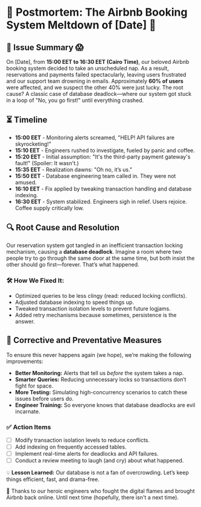 # 🚨 Postmortem: The Airbnb Booking System Meltdown of [Date] 🚨

## 📌 Issue Summary 😱
On [Date], from **15:00 EET to 16:30 EET (Cairo Time)**, our beloved Airbnb booking system decided to take an unscheduled nap. As a result, reservations and payments failed spectacularly, leaving users frustrated and our support team drowning in emails. Approximately **60% of users** were affected, and we suspect the other 40% were just lucky. The root cause? A classic case of database deadlock—where our system got stuck in a loop of "No, you go first!" until everything crashed.

## ⏳ Timeline
- **15:00 EET** - Monitoring alerts screamed, "HELP! API failures are skyrocketing!"
- **15:10 EET** - Engineers rushed to investigate, fueled by panic and coffee.
- **15:20 EET** - Initial assumption: "It's the third-party payment gateway's fault!" (Spoiler: It wasn't.)
- **15:35 EET** - Realization dawns: "Oh no, it’s us."
- **15:50 EET** - Database engineering team called in. They were not amused.
- **16:10 EET** - Fix applied by tweaking transaction handling and database indexing.
- **16:30 EET** - System stabilized. Engineers sigh in relief. Users rejoice. Coffee supply critically low.

## 🔍 Root Cause and Resolution
Our reservation system got tangled in an inefficient transaction locking mechanism, causing a **database deadlock**. Imagine a room where two people try to go through the same door at the same time, but both insist the other should go first—forever. That’s what happened.

### 🛠️ How We Fixed It:
- Optimized queries to be less clingy (read: reduced locking conflicts).
- Adjusted database indexing to speed things up.
- Tweaked transaction isolation levels to prevent future logjams.
- Added retry mechanisms because sometimes, persistence is the answer.

## 🔧 Corrective and Preventative Measures
To ensure this never happens again (we hope), we’re making the following improvements:

- **Better Monitoring:** Alerts that tell us _before_ the system takes a nap.
- **Smarter Queries:** Reducing unnecessary locks so transactions don’t fight for space.
- **More Testing:** Simulating high-concurrency scenarios to catch these issues before users do.
- **Engineer Training:** So everyone knows that database deadlocks are evil incarnate.

### ✅ Action Items
- [ ] Modify transaction isolation levels to reduce conflicts.
- [ ] Add indexing on frequently accessed tables.
- [ ] Implement real-time alerts for deadlocks and API failures.
- [ ] Conduct a review meeting to laugh (and cry) about what happened.

💡 **Lesson Learned:** Our database is not a fan of overcrowding. Let’s keep things efficient, fast, and drama-free.

🎉 Thanks to our heroic engineers who fought the digital flames and brought Airbnb back online. Until next time (hopefully, there isn't a next time).

